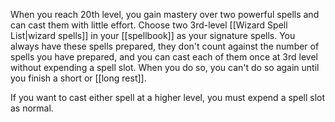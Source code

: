 
When you reach 20th level, you gain mastery over two powerful spells and can cast them with little effort. Choose two 3rd-level [[Wizard Spell List|wizard spells]] in your [[spellbook]] as your signature spells. You always have these spells prepared, they don't count against the number of spells you have prepared, and you can cast each of them once at 3rd level without expending a spell slot. When you do so, you can't do so again until you finish a short or [[long rest]].

If you want to cast either spell at a higher level, you must expend a spell slot as normal.